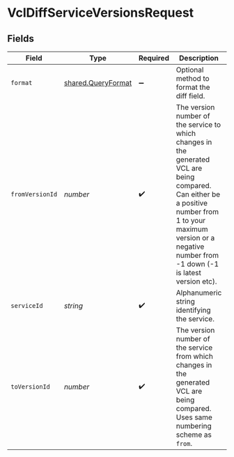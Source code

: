 # VclDiffServiceVersionsRequest


## Fields

| Field                                                                                                                                                                                                                    | Type                                                                                                                                                                                                                     | Required                                                                                                                                                                                                                 | Description                                                                                                                                                                                                              | Example                                                                                                                                                                                                                  |
| ------------------------------------------------------------------------------------------------------------------------------------------------------------------------------------------------------------------------ | ------------------------------------------------------------------------------------------------------------------------------------------------------------------------------------------------------------------------ | ------------------------------------------------------------------------------------------------------------------------------------------------------------------------------------------------------------------------ | ------------------------------------------------------------------------------------------------------------------------------------------------------------------------------------------------------------------------ | ------------------------------------------------------------------------------------------------------------------------------------------------------------------------------------------------------------------------ |
| `format`                                                                                                                                                                                                                 | [shared.QueryFormat](../../models/shared/queryformat.md)                                                                                                                                                                 | :heavy_minus_sign:                                                                                                                                                                                                       | Optional method to format the diff field.                                                                                                                                                                                |                                                                                                                                                                                                                          |
| `fromVersionId`                                                                                                                                                                                                          | *number*                                                                                                                                                                                                                 | :heavy_check_mark:                                                                                                                                                                                                       | The version number of the service to which changes in the generated VCL are being compared. Can either be a positive number from 1 to your maximum version or a negative number from -1 down (-1 is latest version etc). | 1                                                                                                                                                                                                                        |
| `serviceId`                                                                                                                                                                                                              | *string*                                                                                                                                                                                                                 | :heavy_check_mark:                                                                                                                                                                                                       | Alphanumeric string identifying the service.                                                                                                                                                                             | SU1Z0isxPaozGVKXdv0eY                                                                                                                                                                                                    |
| `toVersionId`                                                                                                                                                                                                            | *number*                                                                                                                                                                                                                 | :heavy_check_mark:                                                                                                                                                                                                       | The version number of the service from which changes in the generated VCL are being compared. Uses same numbering scheme as `from`.                                                                                      | 2                                                                                                                                                                                                                        |